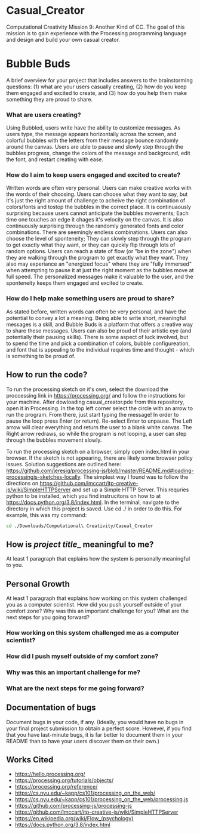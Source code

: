 # Casual_Creator
Computational Creativity Mission 9: Another Kind of CC. The goal of this mission is to gain experience with the Processing programming language and design and build your own casual creator.
# Bubble Buds

A brief overview for your project that includes answers to the brainstorming questions: (1) what are your users casually creating, (2) how do you keep them engaged and excited to create, and (3) how do you help them make something they are proud to share.
### What are users creating?
Using Bubbled, users write have the ability to customize messages. As users type, the message appears horizontally across the screen, and colorful bubbles with the letters from their message bounce randomly around the canvas. Users are able to pause and slowly step through the bubbles progress, change the colors of the message and background, edit the font, and restart creating with ease. 

### How do I aim to keep users engaged and excited to create?
Written words are often very personal. Users can make creative works with the words of their choosing. Users can choose what they want to say, but it's just the right amount of challenge to acheive the right combination of colors/fonts and tostop the bubbles in the correct place. It is continuaously surprising because users cannot anticipate the bubbles movements; Each time one touches an edge it chages it's velocity on the canvas. It is also continuously surprising through the randomly generated fonts and color combinations. There are seemingly endless combinations. Users can also choose the level of sponteneity; They can slowly step through the program to get exactly what they want, or they can quickly flip through lots of random options. Users can reach a state of flow (or "be in the zone") when they are walking through the program to get exactly what they want. They also may experiance an "energized focus" where they are "fully immersed" when attempting to pause it at just the right moment as the bubbles move at full speed. The personalized messages make it valuable to the user, and the sponteneity keeps them engaged and excited to create.

### How do I help make something users are proud to share?
As stated before, written words can often be very personal, and have the potential to convey a lot a meaning. Being able to write short, meaningful messages is a skill, and Bubble Buds is a platform that offers a creative way to share these messages. Users can also be proud of their artistic eye (and potentially their pausing skills). There is some aspect of luck involved, but to spend the time and pick a combination of colors, bubble configureation, and font that is appealing to the individual requires time and thought - which is something to be proud of. 

## How to run the code?
To run the processing sketch on it's own, select the download the proccessing link in https://processing.org/ and follow the instructions for your machine. After dowloading casual_creator.pde from this repository, open it in Processing. In the top left corner select the circle with an arrow to run the program. From there, just start typing the message! In order to pause the loop press Enter (or return). Re-select Enter to unpause. The Left arrow will clear everything and return the user to a blank white canvas. The Right arrow redraws, so while the program is not looping, a user can step through the bubbles movement slowly.

To run the processing sketch on a browser, simply open index.html in your browser. If the sketch is not appearing, there are likely some browser policy issues. Solution suggestions are outlined here: https://github.com/jeresig/processing-js/blob/master/README.md#loading-processingjs-sketches-locally. The simplest way I found was to follow the directions on https://github.com/lmccart/itp-creative-js/wiki/SimpleHTTPServer and set up a Simple HTTP Server. This requries python to be installed, which you find instrucitons on how to at https://docs.python.org/3.8/index.html. In the terminal, navigate to the directory in which this project is saved. Use cd ./ in order to do this. For example, this was my command:
```bash
cd ./Downloads/Computational\ Creativity/Casual_Creator
```


## How is ___project title____ meaningful to me?


At least 1 paragraph that explains how the system is personally meaningful to you.


## Personal Growth
At least 1 paragraph that explains how working on this system challenged you as a computer scientist. How did you push yourself outside of your comfort zone? Why was this an important challenge for you? What are the next steps for you going forward?

### How working on this system challenged me as a computer scientist?

### How did I push myself outside of my comfort zone? 

### Why was this an important challenge for me? 

### What are the next steps for me going forward?



## Documentation of bugs
Document bugs in your code, if any. (Ideally, you would have no bugs in your final project submission to obtain a perfect score. However, if you find that you have last-minute bugs, it is far better to document them in your README than to have your users discover them on their own.)

## Works Cited
- https://hello.processing.org/
- https://processing.org/tutorials/objects/
- https://processing.org/reference/ 
- https://cs.nyu.edu/~kapp/cs101/processing_on_the_web/ 
- https://cs.nyu.edu/~kapp/cs101/processing_on_the_web/processing.js 
- https://github.com/processing-js/processing-js 
- https://github.com/lmccart/itp-creative-js/wiki/SimpleHTTPServer
- https://en.wikipedia.org/wiki/Flow_(psychology) 
- https://docs.python.org/3.8/index.html






